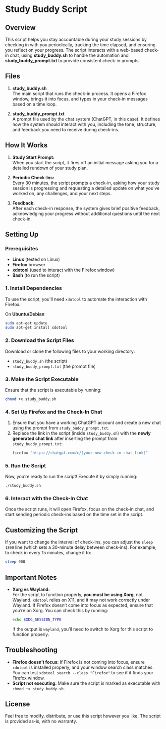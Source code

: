 # Study Buddy Script

## Overview
This script helps you stay accountable during your study sessions by checking in with you periodically, tracking the time elapsed, and ensuring you reflect on your progress. The script interacts with a web-based check-in chat, using **study_buddy.sh** to handle the automation and **study_buddy_prompt.txt** to provide consistent check-in prompts.



## Files

1. **study_buddy.sh**  
   The main script that runs the check-in process. It opens a Firefox window, brings it into focus, and types in your check-in messages based on a time loop.

2. **study_buddy_prompt.txt**  
   A prompt file used by the chat system (ChatGPT, in this case). It defines how the system should interact with you, including the tone, structure, and feedback you need to receive during check-ins.



## How It Works

1. **Study Start Prompt:**  
   When you start the script, it fires off an initial message asking you for a detailed rundown of your study plan.

2. **Periodic Check-Ins:**  
   Every 30 minutes, the script prompts a check-in, asking how your study session is progressing and requesting a detailed update on what you've worked on, any challenges, and your next steps.

3. **Feedback:**  
   After each check-in response, the system gives brief positive feedback, acknowledging your progress without additional questions until the next check-in.



## Setting Up

### Prerequisites

- **Linux** (tested on Linux)
- **Firefox** browser
- **xdotool** (used to interact with the Firefox window)
- **Bash** (to run the script)

### 1. Install Dependencies

To use the script, you'll need `xdotool` to automate the interaction with Firefox.

On **Ubuntu/Debian**:
```bash
sudo apt-get update
sudo apt-get install xdotool
```

### 2. Download the Script Files

Download or clone the following files to your working directory:

- `study_buddy.sh` (the script)
- `study_buddy_prompt.txt` (the prompt file)

### 3. Make the Script Executable

Ensure that the script is executable by running:
```bash
chmod +x study_buddy.sh
```

### 4. Set Up Firefox and the Check-In Chat

1. Ensure that you have a working ChatGPT account and create a new chat using the prompt from `study_buddy_prompt.txt`.
2. Replace the link in the script (inside `study_buddy.sh`) with the **newly generated chat link** after inserting the prompt from `study_buddy_prompt.txt`:
   ```bash
   firefox "https://chatgpt.com/c/[your-new-check-in-chat-link]"
   ```

### 5. Run the Script

Now, you’re ready to run the script! Execute it by simply running:
```bash
./study_buddy.sh
```

### 6. Interact with the Check-In Chat

Once the script runs, it will open Firefox, focus on the check-in chat, and start sending periodic check-ins based on the time set in the script.



## Customizing the Script

If you want to change the interval of check-ins, you can adjust the `sleep 1800` line (which sets a 30-minute delay between check-ins). For example, to check in every 15 minutes, change it to:
```bash
sleep 900
```



## Important Notes

- **Xorg vs Wayland:**  
  For the script to function properly, **you must be using Xorg**, not Wayland. `xdotool` relies on X11, and it may not work correctly under Wayland. If Firefox doesn’t come into focus as expected, ensure that you’re on Xorg. You can check this by running:
  ```bash
  echo $XDG_SESSION_TYPE
  ```
  If the output is `wayland`, you’ll need to switch to Xorg for this script to function properly.



## Troubleshooting

- **Firefox doesn’t focus:** If Firefox is not coming into focus, ensure `xdotool` is installed properly, and your window search class matches. You can test `xdotool search --class "Firefox"` to see if it finds your Firefox window.
- **Script not executing:** Make sure the script is marked as executable with `chmod +x study_buddy.sh`.



## License

Feel free to modify, distribute, or use this script however you like. The script is provided as-is, with no warranty.


<!-- README.md generated using GPT-4o-mini -->
